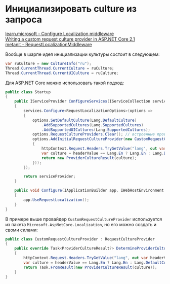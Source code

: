 # Инициализировать culture из запроса

[learn.microsoft - Configure Localization middleware](https://learn.microsoft.com/ru/aspnet/core/fundamentals/localization/select-language-culture#configure-localization-middleware)  
[Writing a custom request culture provider in ASP.NET Core 2.1](https://ml-software.ch/posts/writing-a-custom-request-culture-provider-in-asp-net-core-2-1)  
[metanit - RequestLocalizationMiddleware](https://metanit.com/sharp/aspnet5/28.2.php)

Вообще в шарпе идея инициализации культуры состоит в следующем:

```csharp
var ruCulture = new CultureInfo("ru");
Thread.CurrentThread.CurrentCulture = ruCulture;
Thread.CurrentThread.CurrentUICulture = ruCulture;
```

Для ASP.NET Core можно использовать такой подход:

```csharp
public class Startup
{
    public IServiceProvider ConfigureServices(IServiceCollection services)
    {
        services.Configure<RequestLocalizationOptions>(options =>
        {
            options.SetDefaultCulture(Lang.DefaultCulture)
                .AddSupportedCultures(Lang.SupportedCultures)
                .AddSupportedUICultures(Lang.SupportedCultures);
            options.RequestCultureProviders.Clear(); // встроенные провайдеры не используются
            options.AddInitialRequestCultureProvider(new CustomRequestCultureProvider(async httpContext =>
            {
                httpContext.Request.Headers.TryGetValue("lang", out var headerValue);
                var culture = headerValue == Lang.En ? Lang.En : Lang.DefaultCulture;
                return new ProviderCultureResult(culture);
            }));
        });

        return serviceProvider;
    }

    public void Configure(IApplicationBuilder app, IWebHostEnvironment _)
    {
        app.UseRequestLocalization();
    }
}
```

В примере выше провайдер `CustomRequestCultureProvider` используется из пакета `Microsoft.AspNetCore.Localization`, но его можно создать и своми силами:

```csharp
public class CustomRequestCultureProvider : RequestCultureProvider
{
    public override Task<ProviderCultureResult?> DetermineProviderCultureResult(HttpContext httpContext)
    {
        httpContext.Request.Headers.TryGetValue("lang", out var headerValue);
        var culture = headerValue == Lang.En ? Lang.En : Lang.DefaultCulture;
        return Task.FromResult(new ProviderCultureResult(culture));
    }
}
```
